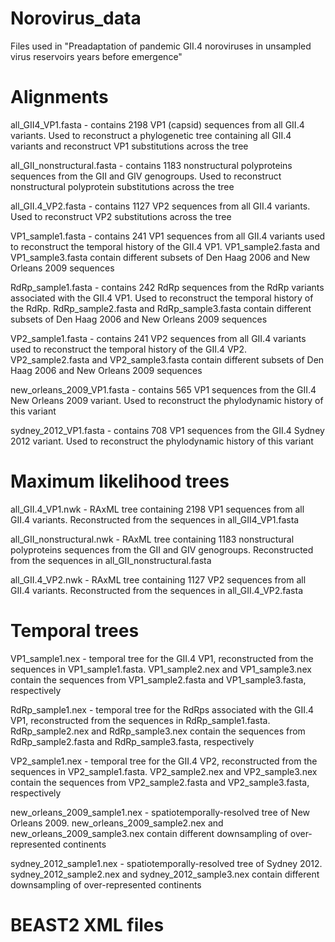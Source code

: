 # Norovirus_data
Files used in "Preadaptation of pandemic GII.4 noroviruses in unsampled virus reservoirs years before emergence"

# Alignments
all_GII4_VP1.fasta - contains 2198 VP1 (capsid) sequences from all GII.4 variants. Used to reconstruct a phylogenetic tree containing all GII.4 variants and reconstruct VP1 substitutions across the tree

all_GII_nonstructural.fasta - contains 1183 nonstructural polyproteins sequences from the GII and GIV genogroups. Used to reconstruct nonstructural polyprotein substitutions across the tree

all_GII.4_VP2.fasta - contains 1127 VP2 sequences from all GII.4 variants. Used to reconstruct VP2 substitutions across the tree

VP1_sample1.fasta - contains 241 VP1 sequences from all GII.4 variants used to reconstruct the temporal history of the GII.4 VP1. VP1_sample2.fasta and VP1_sample3.fasta contain different subsets of Den Haag 2006 and New Orleans 2009 sequences

RdRp_sample1.fasta - contains 242 RdRp sequences from the RdRp variants associated with the GII.4 VP1. Used to reconstruct the temporal history of the RdRp. RdRp_sample2.fasta and RdRp_sample3.fasta contain different subsets of Den Haag 2006 and New Orleans 2009 sequences

VP2_sample1.fasta - contains 241 VP2 sequences from all GII.4 variants used to reconstruct the temporal history of the GII.4 VP2. VP2_sample2.fasta and VP2_sample3.fasta contain different subsets of Den Haag 2006 and New Orleans 2009 sequences

new_orleans_2009_VP1.fasta - contains 565 VP1 sequences from the GII.4 New Orleans 2009 variant. Used to reconstruct the phylodynamic history of this variant

sydney_2012_VP1.fasta - contains 708 VP1 sequences from the GII.4 Sydney 2012 variant. Used to reconstruct the phylodynamic history of this variant

# Maximum likelihood trees

all_GII.4_VP1.nwk - RAxML tree containing 2198 VP1 sequences from all GII.4 variants. Reconstructed from the sequences in all_GII4_VP1.fasta

all_GII_nonstructural.nwk - RAxML tree containing 1183 nonstructural polyproteins sequences from the GII and GIV genogroups. Reconstructed from the sequences in all_GII_nonstructural.fasta

all_GII.4_VP2.nwk - RAxML tree containing 1127 VP2 sequences from all GII.4 variants. Reconstructed from the sequences in all_GII.4_VP2.fasta

# Temporal trees

VP1_sample1.nex - temporal tree for the GII.4 VP1, reconstructed from the sequences in VP1_sample1.fasta. VP1_sample2.nex and VP1_sample3.nex contain the sequences from VP1_sample2.fasta and VP1_sample3.fasta, respectively

RdRp_sample1.nex - temporal tree for the RdRps associated with the GII.4 VP1, reconstructed from the sequences in RdRp_sample1.fasta. RdRp_sample2.nex and RdRp_sample3.nex contain the sequences from RdRp_sample2.fasta and RdRp_sample3.fasta, respectively

VP2_sample1.nex - temporal tree for the GII.4 VP2, reconstructed from the sequences in VP2_sample1.fasta. VP2_sample2.nex and VP2_sample3.nex contain the sequences from VP2_sample2.fasta and VP2_sample3.fasta, respectively

new_orleans_2009_sample1.nex - spatiotemporally-resolved tree of New Orleans 2009. new_orleans_2009_sample2.nex and new_orleans_2009_sample3.nex contain different downsampling of over-represented continents

sydney_2012_sample1.nex - spatiotemporally-resolved tree of Sydney 2012. sydney_2012_sample2.nex and sydney_2012_sample3.nex contain different downsampling of over-represented continents

# BEAST2 XML files
